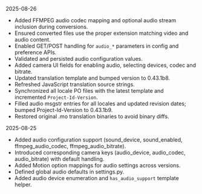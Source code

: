 <!-- version: 2025-08-26.3 -->

2025-08-26
- Added FFMPEG audio codec mapping and optional audio stream inclusion during conversions.
- Ensured converted files use the proper extension matching video and audio content.
- Enabled GET/POST handling for `audio_*` parameters in config and preference APIs.
- Validated and persisted audio configuration values.
- Added camera UI fields for enabling audio, selecting devices, codec and bitrate.
- Updated translation template and bumped version to 0.43.1b8.
- Refreshed JavaScript translation source strings.
- Synchronized all locale PO files with the latest template and incremented `Project-Id-Version`.
- Filled audio msgstr entries for all locales and updated revision dates; bumped Project-Id-Version to 0.43.1b9.
- Restored original .mo translation binaries to avoid binary diffs.

2025-08-25
- Added audio configuration support (sound_device, sound_enabled, ffmpeg_audio_codec, ffmpeg_audio_bitrate).
- Introduced corresponding camera keys (audio_device, audio_codec, audio_bitrate) with default handling.
- Added Motion option mappings for audio settings across versions.
- Defined global audio defaults in settings.py.
- Added audio device enumeration and `has_audio_support` template helper.
